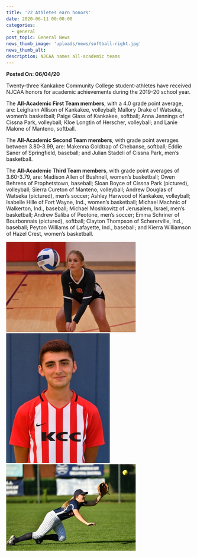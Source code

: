 ```yaml
---
title: '22 Athletes earn honors'
date: 2020-06-11 00:00:00
categories:
  - general
post_topic: General News
news_thumb_image: 'uploads/news/softball-right.jpg'
news_thumb_alt:
description: NJCAA names all-academic teams
---
```


**Posted On: 06/04/20**

Twenty-three Kankakee Community College student-athletes have received NJCAA honors for academic achievements during the 2019-20 school year.

The **All-Academic First Team members**, with a 4.0 grade point average, are: Leighann Allison of Kankakee, volleyball; Mallory Drake of Watseka, women’s basketball; Paige Glass of Kankakee, softball; Anna Jennings of Cissna Park, volleyball; Kloe Longtin of Herscher, volleyball; and Lanie Malone of Manteno, softball.

The **All-Academic Second Team members**, with grade point averages between 3.80-3.99, are: Makenna Goldtrap of Chebanse, softball; Eddie Saner of Springfield, baseball; and Julian Stadeli of Cissna Park, men’s basketball.

The **All-Academic Third Team members**, with grade point averages of 3.60-3.79, are: Madison Allen of Bushnell, women’s basketball; Owen Behrens of Prophetstown, baseball; Sloan Boyce of Cissna Park (pictured), volleyball; Sierra Cureton of Manteno, volleyball; Andrew Douglas of Watseka (pictured), men’s soccer; Ashley Harwood of Kankakee, volleyball; Isabelle Hille of Fort Wayne, Ind., women’s basketball; Michael Machnic of Walkerton, Ind., baseball; Michael Moshkovitz of Jerusalem, Israel, men’s basketball; Andrew Saliba of Peotone, men’s soccer; Emma Schriner of Bourbonnais (pictured), softball; Clayton Thompson of Schererville, Ind., baseball; Peyton Williams of Lafayette, Ind., baseball; and Kierra Williamson of Hazel Crest, women’s basketball.

<div class="row">
  <div class="col-4">
    <img class="img-fluid" src="/uploads/news/volleyball-left.jpg" alt="Sloan Boyce playing volleyball">
  </div>
  <div class="col-4">
    <img class="img-fluid" src="/uploads/news/soccer-center.jpg" alt="Andrew Douglas in his KCC soccer uniform">
  </div>
  <div class="col-4">
    <img class="img-fluid" src="/uploads/news/softball-right.jpg" alt="Emma Schriner diving to catch the softball">
  </div>
</div>

